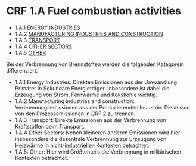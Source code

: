 # CRF 1.A Fuel combustion activities
* 1.A.1 [ENERGY INDUSTRIES](1/CRF1A1.md)
* 1.A.2 [MANUFACTURING INDUSTRIES AND CONSTRUCTION](2/CRF1A2.md)
* 1.A.3 [TRANSPORT](3/CRF1A3.md)
* 1.A.4 [OTHER SECTORS](4/CRF1A4.md)
* 1.A.5 [OTHER](5/CRF1A5.md)

Bei der Verbrennung von Brennstoffen werden die folgenden Kategorein differenziert.
* 1.A.1 Energy Industries: Direkten Emissionen aus der Umwandlung Primärer in Sekundäre Energieträger. Inbesondere ist dabei die Erzeugung von Strom, Fernwärme und Kokskohle wichtig.
* 1.A.2 Manufacturing industries and construction: Verbrennungsemissionen aus der Produzierenden Industrie. Diese sind von den Prozessemissionen in CRF 2 zu trennen.
* 1.A.3 Transport: Direkte Emissionen aus der Verbrennung von Kraftstoffen beim Transport. 
* 1.A.4 Other Sectors: Neben kleineren anderen Emissionen wird hier insbesondere die dezentrale Verbrennung zur Erzeugung von Heizwärme in nicht-industriellen Kontexten betrachtet. 
* 1.A.5: Other: Hier wird Größtenteils die Verbrennung in militärischen Kontexten betrachtet.
